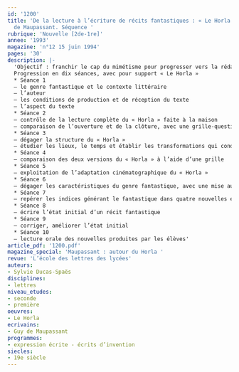 ```yaml
---
id: '1200'
title: 'De la lecture à l’écriture de récits fantastiques : « Le Horla », de Guy
  de Maupassant. Séquence '
rubrique: 'Nouvelle [2de-1re]'
annee: '1993'
magazine: 'n°12 15 juin 1994'
pages: '30'
description: |-
  'Objectif : franchir le cap du mimétisme pour progresser vers la rédaction d’un texte personnel…
  Progression en dix séances, avec pour support « Le Horla »
  * Séance 1
  – le genre fantastique et le contexte littéraire 
  – l’auteur
  – les conditions de production et de réception du texte
  – l’aspect du texte
  * Séance 2
  – contrôle de la lecture complète du « Horla » faite à la maison 
  – comparaison de l’ouverture et de la clôture, avec une grille-questionnaire et son corrigé
  * Séance 3
  – dégager la structure du « Horla »
  – étudier les lieux, le temps et établir les transformations qui conduisent de l’état initial à l’état final, avec questionnaire et corrigé
  * Séance 4
  – comparaison des deux versions du « Horla » à l’aide d’une grille
  * Séance 5
  – exploitation de l’adaptation cinématographique du « Horla »
  * Séance 6
  – dégager les caractéristiques du genre fantastique, avec une mise au point terminologique (merveilleux, fantastique, science-fiction, étrange) et quelques définitions du fantastique
  * Séance 7
  – repérer les indices générant le fantastique dans quatre nouvelles en vue de produire un récit fantastique
  * Séance 8
  – écrire l’état initial d’un récit fantastique
  * Séance 9
  – corriger, améliorer l’état initial
  * Séance 10
  – lecture orale des nouvelles produites par les élèves'
article_pdf: '1200.pdf'
magazine_special: 'Maupassant : autour du Horla '
revue: 'L’école des lettres des lycées'
auteurs:
- Sylvie Ducas-Spaës
disciplines:
- lettres
niveau_etudes:
- seconde
- première
oeuvres:
- Le Horla
ecrivains:
- Guy de Maupassant
programmes:
- expression écrite - écrits d’invention
siecles:
- 19e siècle
---
```

